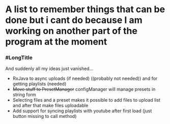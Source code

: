 # A list to remember things that can be done but i cant do because I am working on another part of the program at the moment

### \#LongTitle

And suddenly all my ideas just vanished...

- RxJava to async uploads (if needed) ((probably not needed)) and for getting playlists (needed)
- ~~Move stuff to PresetManager~~ configManager will manage presets in string form
- Selecting files and a preset makes it possible to add files to upload list and after
that make files uploadable
- Add support for syncing playlists with youtube after first load (just button missing to call method)

